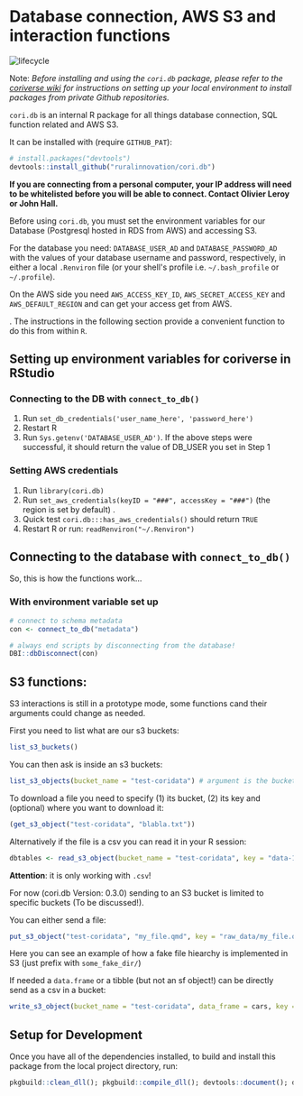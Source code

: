 # Database connection, AWS S3 and interaction functions

![lifecycle](https://img.shields.io/badge/lifecycle-stable-green.svg)

Note: _Before installing and using the `cori.db` package, please refer to the [coriverse wiki](https://github.com/ruralinnovation/wiki) for instructions on setting up your local environment to install packages from private Github repositories._

`cori.db` is an internal R package for all things database connection, SQL function related and AWS S3.

It can be installed with (require `GITHUB_PAT`):

``` r
# install.packages("devtools")
devtools::install_github("ruralinnovation/cori.db")
```

__If you are connecting from a personal computer, your IP address will need to be whitelisted before you will be able to connect. Contact Olivier Leroy or John Hall.__

Before using `cori.db`, you must set the environment variables for our Database (Postgresql hosted in RDS from AWS) and accessing S3.

For the database you need: `DATABASE_USER_AD` and `DATABASE_PASSWORD_AD` with the values of your database username and password, respectively, in either a local `.Renviron` file (or your shell's profile i.e. `~/.bash_profile` or `~/.profile`).

On the AWS side you need `AWS_ACCESS_KEY_ID`, `AWS_SECRET_ACCESS_KEY` and `AWS_DEFAULT_REGION` and can get your access get from AWS.

 . The instructions in the following section provide a convenient function to do this from within `R`.

## Setting up environment variables for coriverse  in RStudio 

### Connecting to the DB with `connect_to_db()`

1. Run `set_db_credentials('user_name_here', 'password_here')` 
2. Restart R
3. Run `Sys.getenv('DATABASE_USER_AD')`. If the above steps were successful, it should return the value of DB_USER you set in Step 1

### Setting AWS credentials

1. Run `library(cori.db)` 
2. Run  `set_aws_credentials(keyID = "###", accessKey = "###")` (the region is  set by default) . 
3. Quick test `cori.db:::has_aws_credentials()` should return `TRUE`
4. Restart R or run: `readRenviron("~/.Renviron")`

## Connecting to the database with `connect_to_db()`

So, this is how the functions work...

### With environment variable set up

```r
# connect to schema metadata
con <- connect_to_db("metadata")

# always end scripts by disconnecting from the database!
DBI::dbDisconnect(con)
```

## S3 functions:

S3 interactions is still in a prototype mode, some functions cand their arguments could change as needed.

First you need to list what are our s3 buckets:

```r
list_s3_buckets()
```

You can then ask is inside an s3 buckets:

```r
list_s3_objects(bucket_name = "test-coridata") # argument is the bucket  name
```

To download a file you need to specify (1) its bucket, (2) its key and (optional) where you want to download it:

```r
(get_s3_object("test-coridata", "blabla.txt"))
```

Alternatively if the file is a csv you can read it in your R session:

```r
dbtables <- read_s3_object(bucket_name = "test-coridata", key = "data-1715776270877.csv")
```

**Attention**: it is only working with `.csv`! 


For now (cori.db Version: 0.3.0) sending to an S3 bucket is limited to specific buckets (To be discussed!).

You can either send a file:

```r
put_s3_object("test-coridata", "my_file.qmd", key = "raw_data/my_file.qmd")
```

Here you can see an example of how a fake file hiearchy is implemented in S3 (just prefix with `some_fake_dir/`)

If needed a `data.frame` or a tibble (but not an sf object!) can be directly send as a csv in a bucket:

```r
write_s3_object(bucket_name = "test-coridata", data_frame = cars, key = "raw_data/cars.csv")
```

## Setup for Development

Once you have all of the dependencies installed, to build and install this package from the local project directory, run:
```r
pkgbuild::clean_dll(); pkgbuild::compile_dll(); devtools::document(); devtools::check(); devtools::install();
```
